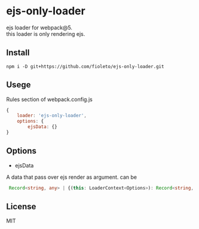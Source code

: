 # ejs-only-loader

ejs loader for webpack@5.  
this loader is only rendering ejs.

## Install

```shell
npm i -D git+https://github.com/fioleto/ejs-only-loader.git
```



## Usege

Rules section of webpack.config.js

```javascript
{
	loader: 'ejs-only-loader',
	options: {
		ejsData: {}
}
```



## Options

* ejsData

A data that pass over ejs render as argument. can be

```typescript
 Record<string, any> | {(this: LoaderContext<Options>): Record<string, any>}
```



## License

MIT